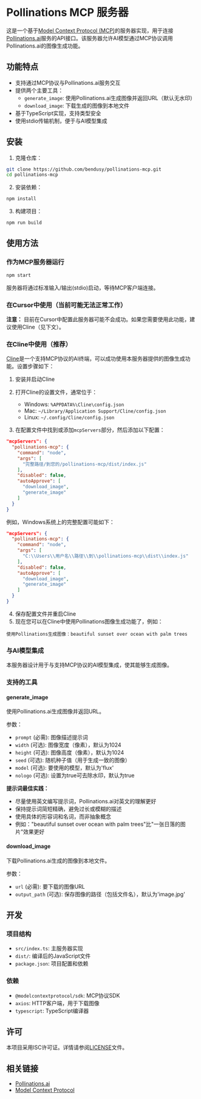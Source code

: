 # Pollinations MCP 服务器

这是一个基于[Model Context Protocol (MCP)](https://github.com/microsoft/modelcontextprotocol)的服务器实现，用于连接[Pollinations.ai](https://pollinations.ai)服务的API接口。该服务器允许AI模型通过MCP协议调用Pollinations.ai的图像生成功能。

## 功能特点

- 支持通过MCP协议与Pollinations.ai服务交互
- 提供两个主要工具：
  - `generate_image`: 使用Pollinations.ai生成图像并返回URL（默认无水印）
  - `download_image`: 下载生成的图像到本地文件
- 基于TypeScript实现，支持类型安全
- 使用stdio传输机制，便于与AI模型集成

## 安装

1. 克隆仓库：

```bash
git clone https://github.com/bendusy/pollinations-mcp.git
cd pollinations-mcp
```

2. 安装依赖：

```bash
npm install
```

3. 构建项目：

```bash
npm run build
```

## 使用方法

### 作为MCP服务器运行

```bash
npm start
```

服务器将通过标准输入/输出(stdio)启动，等待MCP客户端连接。

### 在Cursor中使用（当前可能无法正常工作）

**注意：** 目前在Cursor中配置此服务器可能不会成功。如果您需要使用此功能，建议使用Cline（见下文）。

### 在Cline中使用（推荐）

[Cline](https://cline.app)是一个支持MCP协议的AI终端，可以成功使用本服务器提供的图像生成功能。设置步骤如下：

1. 安装并启动Cline
2. 打开Cline的设置文件，通常位于：
   - Windows: `%APPDATA%\Cline\config.json`
   - Mac: `~/Library/Application Support/Cline/config.json`
   - Linux: `~/.config/Cline/config.json`

3. 在配置文件中找到或添加`mcpServers`部分，然后添加以下配置：

```json
"mcpServers": {
  "pollinations-mcp": {
    "command": "node",
    "args": [
      "完整路径/到您的/pollinations-mcp/dist/index.js"
    ],
    "disabled": false,
    "autoApprove": [
      "download_image",
      "generate_image"
    ]
  }
}
```

例如，Windows系统上的完整配置可能如下：

```json
"mcpServers": {
  "pollinations-mcp": {
    "command": "node",
    "args": [
      "C:\\Users\\用户名\\路径\\到\\pollinations-mcp\\dist\\index.js"
    ],
    "disabled": false,
    "autoApprove": [
      "download_image",
      "generate_image"
    ]
  }
}
```

4. 保存配置文件并重启Cline
5. 现在您可以在Cline中使用Pollinations图像生成功能了，例如：

```
使用Pollinations生成图像：beautiful sunset over ocean with palm trees
```

### 与AI模型集成

本服务器设计用于与支持MCP协议的AI模型集成，使其能够生成图像。

### 支持的工具

#### generate_image

使用Pollinations.ai生成图像并返回URL。

参数：
- `prompt` (必需): 图像描述提示词
- `width` (可选): 图像宽度（像素），默认为1024
- `height` (可选): 图像高度（像素），默认为1024
- `seed` (可选): 随机种子值（用于生成一致的图像）
- `model` (可选): 要使用的模型，默认为'flux'
- `nologo` (可选): 设置为true可去除水印，默认为true

**提示词最佳实践：**
- 尽量使用英文编写提示词，Pollinations.ai对英文的理解更好
- 保持提示词简短精确，避免过长或模糊的描述
- 使用具体的形容词和名词，而非抽象概念
- 例如："beautiful sunset over ocean with palm trees"比"一张日落的图片"效果更好

#### download_image

下载Pollinations.ai生成的图像到本地文件。

参数：
- `url` (必需): 要下载的图像URL
- `output_path` (可选): 保存图像的路径（包括文件名），默认为'image.jpg'

## 开发

### 项目结构

- `src/index.ts`: 主服务器实现
- `dist/`: 编译后的JavaScript文件
- `package.json`: 项目配置和依赖

### 依赖

- `@modelcontextprotocol/sdk`: MCP协议SDK
- `axios`: HTTP客户端，用于下载图像
- `typescript`: TypeScript编译器

## 许可

本项目采用ISC许可证。详情请参阅[LICENSE](LICENSE)文件。

## 相关链接

- [Pollinations.ai](https://pollinations.ai)
- [Model Context Protocol](https://github.com/microsoft/modelcontextprotocol)
